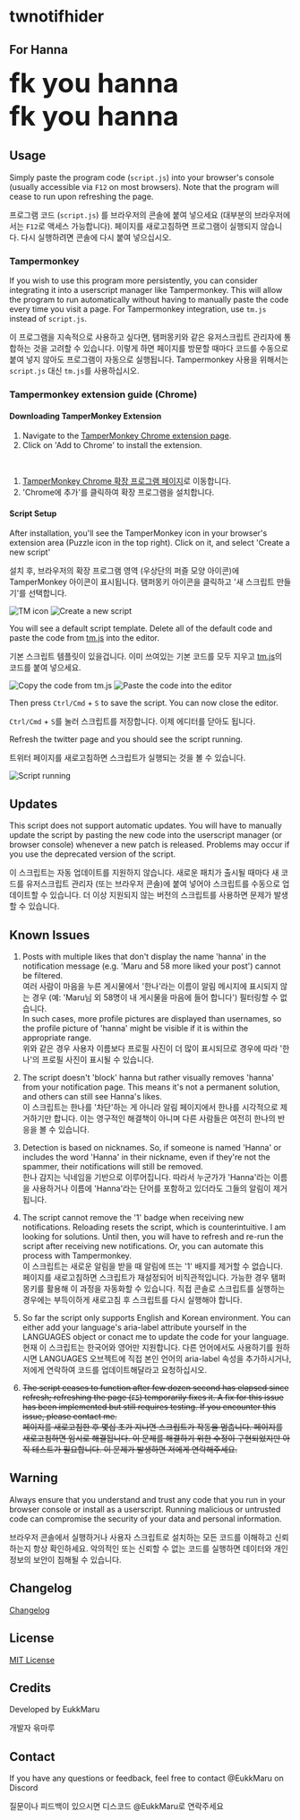 # twnotifhider

## For Hanna

<font size="7">**fk you hanna**  
**fk you hanna**  
</font>  

## Usage

Simply paste the program code (`script.js`) into your browser's console (usually accessible via `F12` on most browsers). Note that the program will cease to run upon refreshing the page.

프로그램 코드 (`script.js`) 를 브라우저의 콘솔에 붙여 넣으세요 (대부분의 브라우저에서는 `F12`로 액세스 가능합니다). 페이지를 새로고침하면 프로그램이 실행되지 않습니다. 다시 실행하려면 콘솔에 다시 붙여 넣으십시오.

### Tampermonkey

If you wish to use this program more persistently, you can consider integrating it into a userscript manager like Tampermonkey. This will allow the program to run automatically without having to manually paste the code every time you visit a page.
For Tampermonkey integration, use `tm.js` instead of `script.js`.

이 프로그램을 지속적으로 사용하고 싶다면, 탬퍼몽키와 같은 유저스크립트 관리자에 통합하는 것을 고려할 수 있습니다. 이렇게 하면 페이지를 방문할 때마다 코드를 수동으로 붙여 넣지 않아도 프로그램이 자동으로 실행됩니다.
Tampermonkey 사용을 위해서는 `script.js` 대신 `tm.js`를 사용하십시오.

### Tampermonkey extension guide (Chrome)

#### Downloading TamperMonkey Extension

1. Navigate to the [TamperMonkey Chrome extension page](https://chromewebstore.google.com/detail/tampermonkey/dhdgffkkebhmkfjojejmpbldmpobfkfo).
2. Click on 'Add to Chrome' to install the extension.
<br>

1. [TamperMonkey Chrome 확장 프로그램 페이지](https://chromewebstore.google.com/detail/tampermonkey/dhdgffkkebhmkfjojejmpbldmpobfkfo)로 이동합니다.<br>
2. 'Chrome에 추가'를 클릭하여 확장 프로그램을 설치합니다.

#### Script Setup

After installation, you'll see the TamperMonkey icon in your browser's extension area (Puzzle icon in the top right). Click on it, and select 'Create a new script'

설치 후, 브라우저의 확장 프로그램 영역 (우상단의 퍼즐 모양 아이콘)에 TamperMonkey 아이콘이 표시됩니다. 탬퍼몽키 아이콘을 클릭하고 '새 스크립트 만들기'를 선택합니다.

![TM icon](./readme_screenshots/ss0.png)
![Create a new script](./readme_screenshots/ss1.png)

You will see a default script template. Delete all of the default code and paste the code from [tm.js](https://github.com/EukkMaru/twnotifhider/blob/main/tm.js) into the editor.

기본 스크립트 템플릿이 있을겁니다. 이미 쓰여있는 기본 코드를 모두 지우고 [tm.js](https://github.com/EukkMaru/twnotifhider/blob/main/tm.js)의 코드를 붙여 넣으세요.

![Copy the code from tm.js](./readme_screenshots/ss2.png)
![Paste the code into the editor](./readme_screenshots/ss3.png)

Then press `Ctrl/Cmd` + `S` to save the script. You can now close the editor.

`Ctrl/Cmd` + `S`를 눌러 스크립트를 저장합니다. 이제 에디터를 닫아도 됩니다.

Refresh the twitter page and you should see the script running.

트위터 페이지를 새로고침하면 스크립트가 실행되는 것을 볼 수 있습니다.

![Script running](./readme_screenshots/ss4.png)


## Updates

This script does not support automatic updates. You will have to manually update the script by pasting the new code into the userscript manager (or browser console) whenever a new patch is released. Problems may occur if you use the deprecated version of the script.

이 스크립트는 자동 업데이트를 지원하지 않습니다. 새로운 패치가 출시될 때마다 새 코드를 유저스크립트 관리자 (또는 브라우저 콘솔)에 붙여 넣어야 스크립트를 수동으로 업데이트할 수 있습니다. 더 이상 지원되지 않는 버전의 스크립트를 사용하면 문제가 발생할 수 있습니다.


## Known Issues

1. Posts with multiple likes that don't display the name 'hanna' in the notification message (e.g. 'Maru and 58 more liked your post') cannot be filtered.<br>
   여러 사람이 마음을 누른 게시물에서 '한나'라는 이름이 알림 메시지에 표시되지 않는 경우 (예: 'Maru님 외 58명이 내 게시물을 마음에 들어 합니다') 필터링할 수 없습니다.<br>
In such cases, more profile pictures are displayed than usernames, so the profile picture of 'hanna' might be visible if it is within the appropriate range.<br>
   위와 같은 경우 사용자 이름보다 프로필 사진이 더 많이 표시되므로 경우에 따라 '한나'의 프로필 사진이 표시될 수 있습니다.

2. The script doesn't 'block' hanna but rather visually removes 'hanna' from your notification page. This means it's not a permanent solution, and others can still see Hanna's likes.  <br>
   이 스크립트는 한나를 '차단'하는 게 아니라 알림 페이지에서 한나를 시각적으로 제거하기만 합니다. 이는 영구적인 해결책이 아니며 다른 사람들은 여전히 한나의 반응을 볼 수 있습니다.<br>

3. Detection is based on nicknames. So, if someone is named 'Hanna' or includes the word 'Hanna' in their nickname, even if they're not the spammer, their notifications will still be removed.  <br>
   한나 감지는 닉네임을 기반으로 이루어집니다. 따라서 누군가가 'Hanna'라는 이름을 사용하거나 이름에 'Hanna'라는 단어를 포함하고 있더라도 그들의 알림이 제거됩니다.<br>

4. The script cannot remove the '1' badge when receiving new notifications. Reloading resets the script, which is counterintuitive. I am looking for solutions. Until then, you will have to refresh and re-run the script after receiving new notifications. Or, you can automate this process with Tampermonkey.<br>
   이 스크립트는 새로운 알림을 받을 때 알림에 뜨는 '1' 배지를 제거할 수 없습니다. 페이지를 새로고침하면 스크립트가 재설정되어 비직관적입니다. 가능한 경우 탬퍼몽키를 활용해 이 과정을 자동화할 수 있습니다. 직접 콘솔로 스크립트를 실행하는 경우에는 부득이하게 새로고침 후 스크립트를 다시 실행해야 합니다.<br>

5. So far the script only supports English and Korean environment. You can either add your language's aria-label attribute yourself in the LANGUAGES object or conact me to update the code for your language.<br>
    현재 이 스크립트는 한국어와 영어만 지원합니다. 다른 언어에서도 사용하기를 원하시면 LANGUAGES 오브젝트에 직접 본인 언어의 aria-label 속성을 추가하시거나, 저에게 연락하여 코드를 업데이트해달라고 요청하십시오.

6. ~~The script ceases to function after few dozen second has elapsed since refresh; refreshing the page (`F5`) temporarily fixes it. A fix for this issue has been implemented but still requires testing. If you encounter this issue, please contact me.~~<br>
   ~~페이지를 새로고침한 후 몇십 초가 지나면 스크립트가 작동을 멈춥니다. 페이지를 새로고침하면 임시로 해결됩니다. 이 문제를 해결하기 위한 수정이 구현되었지만 아직 테스트가 필요합니다. 이 문제가 발생하면 저에게 연락해주세요.~~<br>   

## Warning

Always ensure that you understand and trust any code that you run in your browser console or install as a userscript. Running malicious or untrusted code can compromise the security of your data and personal information.

브라우저 콘솔에서 실행하거나 사용자 스크립트로 설치하는 모든 코드를 이해하고 신뢰하는지 항상 확인하세요. 악의적인 또는 신뢰할 수 없는 코드를 실행하면 데이터와 개인 정보의 보안이 침해될 수 있습니다.

## Changelog
[Changelog](CHANGELOG.md)

## License

[MIT License](LICENSE.md)

## Credits

Developed by EukkMaru

개발자 윾마루

## Contact

If you have any questions or feedback, feel free to contact @EukkMaru on Discord

질문이나 피드백이 있으시면 디스코드 @EukkMaru로 연락주세요
